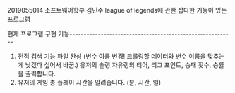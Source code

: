 2019055014 소프트웨어학부 김민수
league of legends에 관한 잡다한 기능이 있는 프로그램


현재 프로그램 구현 기능----------------------------------------------------------
1. 전적 검색 기능 파일 완성 (변수 이름 변경! 크롤링할 데이터와 변수 이름을 맞추는게 낫겠다 싶어서 바꿈.)
유저의 솔랭 자유랭의 티어, 리그 포인트, 승패 횟수, 승률을 출력합니다.
2. 유저의 게임 총 플레이 시간을 알려줍니다. (분, 시간, 일)
